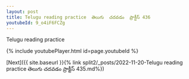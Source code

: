 ```yaml
---
layout: post
title: Telugu reading practice  తెలుగు  చదవడం  ప్రాక్టీస్ 436
youtubeId: 9_o4iF6FCZg
---
```

 
 
Telugu reading practice
 
 
 
 
 


{% include youtubePlayer.html id=page.youtubeId %}
 
[Next]({{ site.baseurl }}{% link  split2/_posts/2022-11-20-Telugu reading practice  తెలుగు  చదవడం  ప్రాక్టీస్ 435.md%})
 
